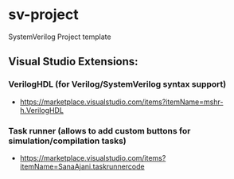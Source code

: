 # sv-project
SystemVerilog Project template

## Visual Studio Extensions:
### VerilogHDL (for Verilog/SystemVerilog syntax support)
- https://marketplace.visualstudio.com/items?itemName=mshr-h.VerilogHDL
### Task runner (allows to add custom buttons for simulation/compilation tasks)
- https://marketplace.visualstudio.com/items?itemName=SanaAjani.taskrunnercode
